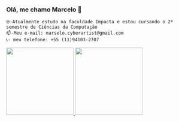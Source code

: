 ### Olá, me chamo Marcelo 👋
    🤓-Atualmente estudo na faculdade Impacta e estou cursando o 2º semestre de Ciências da Computação
    📫-Meu e-mail: marselo.cyberartist@gmail.com
    📞- meu telefone: +55 (11)94103-2707 

<div>
  <a href="https://github.com/marselo10">
  <img height="180em" src="https://github-readme-stats.vercel.app/api?username=marselo10&show_icons=true&theme=dracula&include_all_commits=true&count_private=true"/>
  <img height="180em" src="https://github-readme-stats.vercel.app/api/top-langs/?username=marselo10&layout=compact&langs_count=7&theme=shades of purple"/>
</div>
